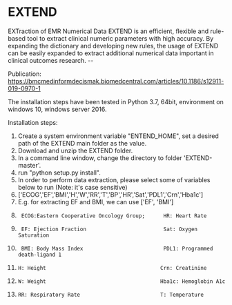 # EXTEND
EXTraction of EMR Numerical Data
EXTEND is an efficient, flexible and rule-based tool to extract clinical numeric parameters with high accuracy. By expanding the dictionary and developing new rules, the usage of EXTEND can be easily expanded to extract additional numerical data important in clinical outcomes research. --

Publication: https://bmcmedinformdecismak.biomedcentral.com/articles/10.1186/s12911-019-0970-1

The installation steps have been tested in Python 3.7, 64bit, environment on windows 10,  windows server 2016. 

Installation steps:
1. Create a system environment variable "ENTEND_HOME", set a desired path of the EXTEND main folder as the value.
2. Download and unzip the EXTEND folder.
3. In a command line window, change the directory to folder 'EXTEND-master'.
4. run "python setup.py install".
5. In order to perform data extraction, please select some of variables below to run (Note: it's case sensitive)
6.   ['ECOG','EF','BMI','H','W','RR','T','BP','HR','Sat','PDL1','Crn','Hba1c']
7. E.g. for extracting EF and BMI, we can use ['EF', 'BMI']
7.      ECOG:Eastern Cooperative Oncology Group;      HR: Heart Rate
8.      EF: Ejection Fraction                         Sat: Oxygen Saturation
9.      BMI: Body Mass Index                          PDL1: Programmed death-ligand 1 
10.     H: Height                                     Crn: Creatinine
11.     W: Weight                                     Hba1c: Hemoglobin A1c
12.     RR: Respiratory Rate                          T: Temperature
